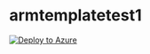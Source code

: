 # armtemplatetest1

<a href="https://portal.azure.com/#create/Microsoft.Template/uri/https://github.com/parwejp/armtemplatetest1/blob/development/Deployment/azuredeploy.json" rel="nofollow"><img src="https://camo.githubusercontent.com/8305b5cc13691600fbda2c857999c4153bee5e43/68747470733a2f2f617a7572656465706c6f792e6e65742f6465706c6f79627574746f6e2e706e67" alt="Deploy to Azure" data-canonical-src="https://azuredeploy.net/deploybutton.png"></a>
